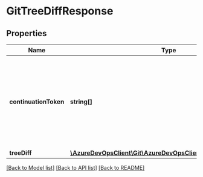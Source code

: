 # GitTreeDiffResponse

## Properties
Name | Type | Description | Notes
------------ | ------------- | ------------- | -------------
**continuationToken** | **string[]** | The HTTP client methods find the continuation token header in the response and populate this field. | [optional] 
**treeDiff** | [**\AzureDevOpsClient\Git\AzureDevOpsClient\Git\Model\GitTreeDiff**](GitTreeDiff.md) |  | [optional] 

[[Back to Model list]](../README.md#documentation-for-models) [[Back to API list]](../README.md#documentation-for-api-endpoints) [[Back to README]](../README.md)


